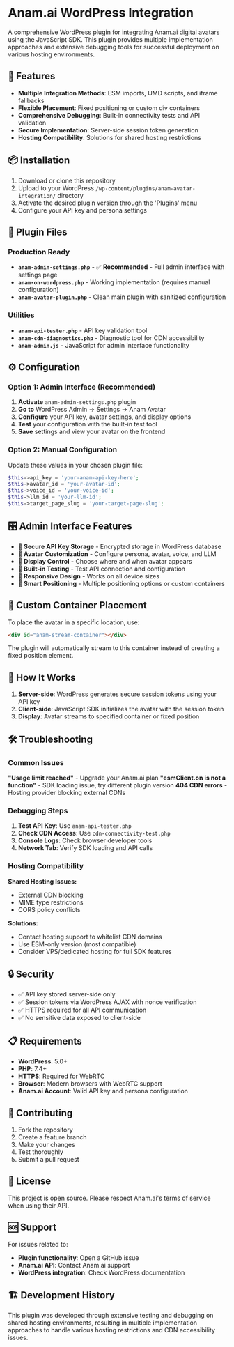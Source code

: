 # Anam.ai WordPress Integration

A comprehensive WordPress plugin for integrating Anam.ai digital avatars using the JavaScript SDK. This plugin provides multiple implementation approaches and extensive debugging tools for successful deployment on various hosting environments.

## 🚀 Features

- **Multiple Integration Methods**: ESM imports, UMD scripts, and iframe fallbacks
- **Flexible Placement**: Fixed positioning or custom div containers
- **Comprehensive Debugging**: Built-in connectivity tests and API validation
- **Secure Implementation**: Server-side session token generation
- **Hosting Compatibility**: Solutions for shared hosting restrictions

## 📦 Installation

1. Download or clone this repository
2. Upload to your WordPress `/wp-content/plugins/anam-avatar-integration/` directory
3. Activate the desired plugin version through the 'Plugins' menu
4. Configure your API key and persona settings

## 🔧 Plugin Files

### Production Ready
- **`anam-admin-settings.php`** - ✅ **Recommended** - Full admin interface with settings page
- **`anam-on-wordpress.php`** - Working implementation (requires manual configuration)
- **`anam-avatar-plugin.php`** - Clean main plugin with sanitized configuration

### Utilities
- **`anam-api-tester.php`** - API key validation tool
- **`anam-cdn-diagnostics.php`** - Diagnostic tool for CDN accessibility
- **`anam-admin.js`** - JavaScript for admin interface functionality

## ⚙️ Configuration

### Option 1: Admin Interface (Recommended)
1. **Activate** `anam-admin-settings.php` plugin
2. **Go to** WordPress Admin → Settings → Anam Avatar
3. **Configure** your API key, avatar settings, and display options
4. **Test** your configuration with the built-in test tool
5. **Save** settings and view your avatar on the frontend

### Option 2: Manual Configuration
Update these values in your chosen plugin file:

```php
$this->api_key = 'your-anam-api-key-here';
$this->avatar_id = 'your-avatar-id';
$this->voice_id = 'your-voice-id';
$this->llm_id = 'your-llm-id';
$this->target_page_slug = 'your-target-page-slug';
```

## 🎛️ Admin Interface Features

- **🔐 Secure API Key Storage** - Encrypted storage in WordPress database
- **🎨 Avatar Customization** - Configure persona, avatar, voice, and LLM
- **📍 Display Control** - Choose where and when avatar appears
- **🧪 Built-in Testing** - Test API connection and configuration
- **📱 Responsive Design** - Works on all device sizes
- **🎯 Smart Positioning** - Multiple positioning options or custom containers

## 🎯 Custom Container Placement

To place the avatar in a specific location, use:

```html
<div id="anam-stream-container"></div>
```

The plugin will automatically stream to this container instead of creating a fixed position element.

## 🔧 How It Works

1. **Server-side**: WordPress generates secure session tokens using your API key
2. **Client-side**: JavaScript SDK initializes the avatar with the session token  
3. **Display**: Avatar streams to specified container or fixed position

## 🛠️ Troubleshooting

### Common Issues

**"Usage limit reached"** - Upgrade your Anam.ai plan
**"esmClient.on is not a function"** - SDK loading issue, try different plugin version
**404 CDN errors** - Hosting provider blocking external CDNs

### Debugging Steps

1. **Test API Key**: Use `anam-api-tester.php`
2. **Check CDN Access**: Use `cdn-connectivity-test.php`
3. **Console Logs**: Check browser developer tools
4. **Network Tab**: Verify SDK loading and API calls

### Hosting Compatibility

**Shared Hosting Issues:**
- External CDN blocking
- MIME type restrictions
- CORS policy conflicts

**Solutions:**
- Contact hosting support to whitelist CDN domains
- Use ESM-only version (most compatible)
- Consider VPS/dedicated hosting for full SDK features

## 🔒 Security

- ✅ API key stored server-side only
- ✅ Session tokens via WordPress AJAX with nonce verification
- ✅ HTTPS required for all API communication
- ✅ No sensitive data exposed to client-side

## 📋 Requirements

- **WordPress**: 5.0+
- **PHP**: 7.4+
- **HTTPS**: Required for WebRTC
- **Browser**: Modern browsers with WebRTC support
- **Anam.ai Account**: Valid API key and persona configuration

## 🤝 Contributing

1. Fork the repository
2. Create a feature branch
3. Make your changes
4. Test thoroughly
5. Submit a pull request

## 📄 License

This project is open source. Please respect Anam.ai's terms of service when using their API.

## 🆘 Support

For issues related to:
- **Plugin functionality**: Open a GitHub issue
- **Anam.ai API**: Contact Anam.ai support
- **WordPress integration**: Check WordPress documentation

## 🏗️ Development History

This plugin was developed through extensive testing and debugging on shared hosting environments, resulting in multiple implementation approaches to handle various hosting restrictions and CDN accessibility issues.
